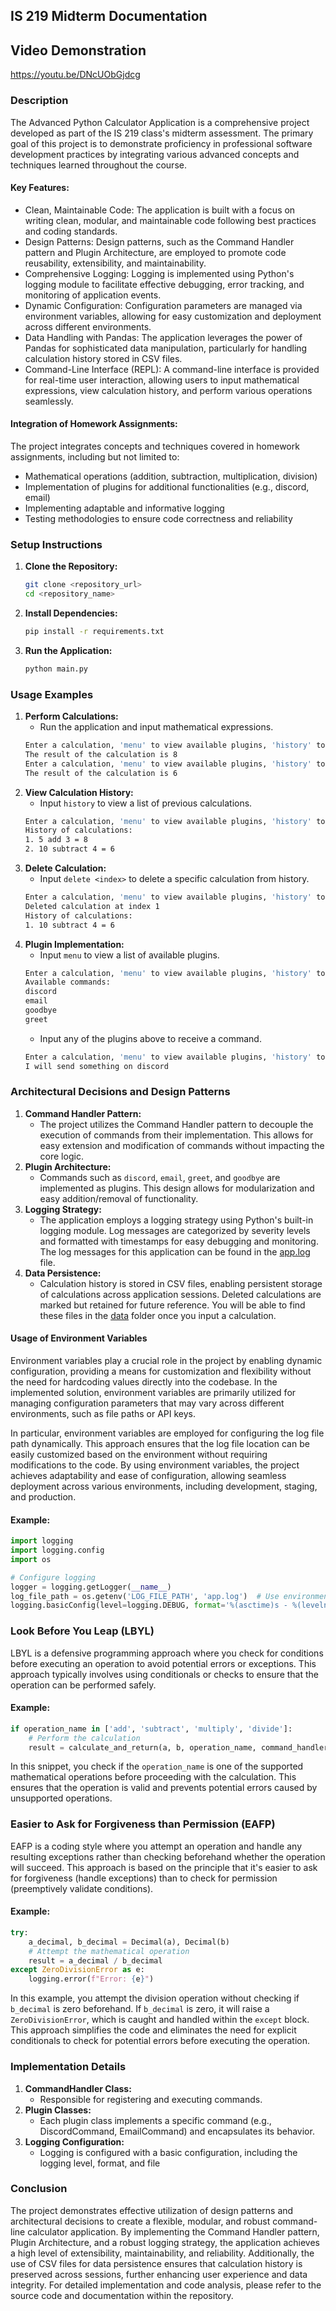 ## IS 219 Midterm Documentation

## Video Demonstration
https://youtu.be/DNcUObGjdcg

### Description
The Advanced Python Calculator Application is a comprehensive project developed as part of the IS 219 class's midterm assessment. The primary goal of this project is to demonstrate proficiency in professional software development practices by integrating various advanced concepts and techniques learned throughout the course.

#### Key Features:

* Clean, Maintainable Code: The application is built with a focus on writing clean, modular, and maintainable code following best practices and coding standards.
* Design Patterns: Design patterns, such as the Command Handler pattern and Plugin Architecture, are employed to promote code reusability, extensibility, and maintainability.
* Comprehensive Logging: Logging is implemented using Python's logging module to facilitate effective debugging, error tracking, and monitoring of application events.
* Dynamic Configuration: Configuration parameters are managed via environment variables, allowing for easy customization and deployment across different environments.
* Data Handling with Pandas: The application leverages the power of Pandas for sophisticated data manipulation, particularly for handling calculation history stored in CSV files.
* Command-Line Interface (REPL): A command-line interface is provided for real-time user interaction, allowing users to input mathematical expressions, view calculation history, and perform various operations seamlessly.

#### Integration of Homework Assignments:
The project integrates concepts and techniques covered in homework assignments, including but not limited to:
* Mathematical operations (addition, subtraction, multiplication, division)
* Implementation of plugins for additional functionalities (e.g., discord, email)
* Implementing adaptable and informative logging
* Testing methodologies to ensure code correctness and reliability

### Setup Instructions

1. **Clone the Repository:**
   ```bash
   git clone <repository_url>
   cd <repository_name>
   ```
2. **Install Dependencies:**
   ```bash
   pip install -r requirements.txt
   ```
3. **Run the Application:**
   ```bash
   python main.py
   ```

### Usage Examples
1. **Perform Calculations:**
   - Run the application and input mathematical expressions.
   ```bash
   Enter a calculation, 'menu' to view available plugins, 'history' to view calculation history, or 'exit' to quit: 5 3 add
   The result of the calculation is 8
   Enter a calculation, 'menu' to view available plugins, 'history' to view calculation history, or 'exit' to quit: 10 4 subtract
   The result of the calculation is 6
   ```
2. **View Calculation History:**
   - Input `history` to view a list of previous calculations.
   ```bash
   Enter a calculation, 'menu' to view available plugins, 'history' to view calculation history, or 'exit' to quit: history
   History of calculations:
   1. 5 add 3 = 8
   2. 10 subtract 4 = 6
   ```
3. **Delete Calculation:**
   - Input `delete <index>` to delete a specific calculation from history.
   ```bash
   Enter a calculation, 'menu' to view available plugins, 'history' to view calculation history, or 'exit' to quit: delete 1
   Deleted calculation at index 1
   History of calculations: 
   1. 10 subtract 4 = 6
   ```
4. **Plugin Implementation:**
    - Input `menu` to view a list of available plugins.
    ```bash
    Enter a calculation, 'menu' to view available plugins, 'history' to view calculation history, or 'exit' to quit: menu
    Available commands:
    discord
    email
    goodbye
    greet
    ```
    - Input any of the plugins above to receive a command.
    ```bash
    Enter a calculation, 'menu' to view available plugins, 'history' to view calculation history, or 'exit' to quit: discord
    I will send something on discord  
    ```

### Architectural Decisions and Design Patterns
1. **Command Handler Pattern:**
   - The project utilizes the Command Handler pattern to decouple the execution of commands from their implementation. This allows for easy extension and modification of commands without impacting the core logic.
2. **Plugin Architecture:**
   - Commands such as `discord`, `email`, `greet`, and `goodbye` are implemented as plugins. This design allows for modularization and easy addition/removal of functionality.
3. **Logging Strategy:**
   - The application employs a logging strategy using Python's built-in logging module. Log messages are categorized by severity levels and formatted with timestamps for easy debugging and monitoring. The log messages for this application can be found in the [app.log](app.log) file. 
4. **Data Persistence:**
   - Calculation history is stored in CSV files, enabling persistent storage of calculations across application sessions. Deleted calculations are marked but retained for future reference. You will be able to find these files in the [data](data) folder once you input a calculation.

#### Usage of Environment Variables
Environment variables play a crucial role in the project by enabling dynamic configuration, providing a means for customization and flexibility without the need for hardcoding values directly into the codebase. In the implemented solution, environment variables are primarily utilized for managing configuration parameters that may vary across different environments, such as file paths or API keys.

In particular, environment variables are employed for configuring the log file path dynamically. This approach ensures that the log file location can be easily customized based on the environment without requiring modifications to the code. By using environment variables, the project achieves adaptability and ease of configuration, allowing seamless deployment across various environments, including development, staging, and production.

#### Example:
```python
import logging
import logging.config
import os

# Configure logging
logger = logging.getLogger(__name__)
log_file_path = os.getenv('LOG_FILE_PATH', 'app.log')  # Use environment variable or default to 'app.log'
logging.basicConfig(level=logging.DEBUG, format='%(asctime)s - %(levelname)s - %(message)s', filename=log_file_path)

```


### Look Before You Leap (LBYL)
LBYL is a defensive programming approach where you check for conditions before executing an operation to avoid potential errors or exceptions. This approach typically involves using conditionals or checks to ensure that the operation can be performed safely.

#### Example:
```python
if operation_name in ['add', 'subtract', 'multiply', 'divide']:
    # Perform the calculation
    result = calculate_and_return(a, b, operation_name, command_handler)
```
In this snippet, you check if the `operation_name` is one of the supported mathematical operations before proceeding with the calculation. This ensures that the operation is valid and prevents potential errors caused by unsupported operations.

### Easier to Ask for Forgiveness than Permission (EAFP)
EAFP is a coding style where you attempt an operation and handle any resulting exceptions rather than checking beforehand whether the operation will succeed. This approach is based on the principle that it's easier to ask for forgiveness (handle exceptions) than to check for permission (preemptively validate conditions).

#### Example:
```python
try:
    a_decimal, b_decimal = Decimal(a), Decimal(b)
    # Attempt the mathematical operation
    result = a_decimal / b_decimal
except ZeroDivisionError as e:
    logging.error(f"Error: {e}")
```
In this example, you attempt the division operation without checking if `b_decimal` is zero beforehand. If `b_decimal` is zero, it will raise a `ZeroDivisionError`, which is caught and handled within the `except` block. This approach simplifies the code and eliminates the need for explicit conditionals to check for potential errors before executing the operation.

### Implementation Details
1. **CommandHandler Class:**
   - Responsible for registering and executing commands.
2. **Plugin Classes:**
   - Each plugin class implements a specific command (e.g., DiscordCommand, EmailCommand) and encapsulates its behavior.
3. **Logging Configuration:**
   - Logging is configured with a basic configuration, including the logging level, format, and file

### Conclusion
The project demonstrates effective utilization of design patterns and architectural decisions to create a flexible, modular, and robust command-line calculator application. By implementing the Command Handler pattern, Plugin Architecture, and a robust logging strategy, the application achieves a high level of extensibility, maintainability, and reliability. Additionally, the use of CSV files for data persistence ensures that calculation history is preserved across sessions, further enhancing user experience and data integrity. For detailed implementation and code analysis, please refer to the source code and documentation within the repository.

